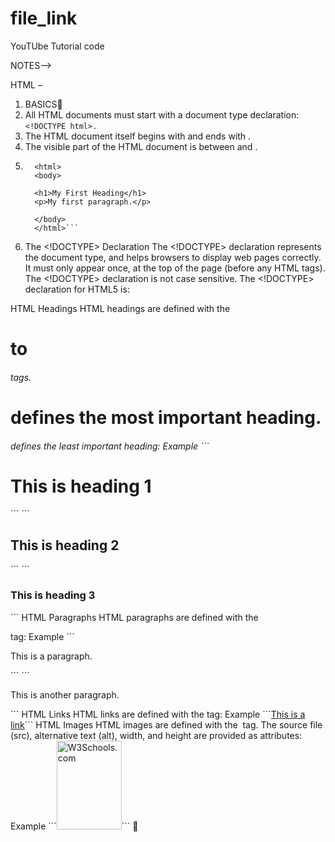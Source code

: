 # file_link
YouTUbe Tutorial code 

NOTES-->

HTML –
1)	BASICS
2)	All HTML documents must start with a document type declaration: ```<!DOCTYPE html>.```
3)	The HTML document itself begins with <html> and ends with </html>.
4)	The visible part of the HTML document is between <body> and </body>.
2) ``` <!DOCTYPE html>
     <html>
     <body>

     <h1>My First Heading</h1>
     <p>My first paragraph.</p>

     </body>
     </html>```
3)  The <!DOCTYPE> Declaration
The <!DOCTYPE> declaration represents the document type, and helps browsers to display web pages correctly.
It must only appear once, at the top of the page (before any HTML tags).
The <!DOCTYPE> declaration is not case sensitive.
The <!DOCTYPE> declaration for HTML5 is:
<!DOCTYPE html>

HTML Headings
HTML headings are defined with the <h1> to <h6> tags.
<h1> defines the most important heading. <h6> defines the least important heading: 
Example
```<h1>This is heading 1</h1>```
```<h2>This is heading 2</h2>```
```<h3>This is heading 3</h3>```
HTML Paragraphs
HTML paragraphs are defined with the <p> tag:
Example
```<p>This is a paragraph.</p>```
```<p>This is another paragraph.</p>```
HTML Links
HTML links are defined with the <a> tag:
Example
```<a href="https://www.w3schools.com">This is a link</a>```
HTML Images
HTML images are defined with the <img> tag.
The source file (src), alternative text (alt), width, and height are provided as attributes:
Example
```<img src="w3schools.jpg" alt="W3Schools.com" width="104" height="142">```
	
